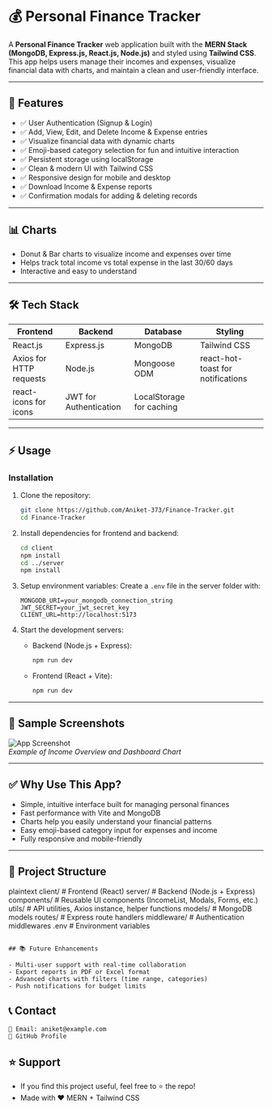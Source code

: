 # 💰 Personal Finance Tracker

A **Personal Finance Tracker** web application built with the **MERN Stack (MongoDB, Express.js, React.js, Node.js)** and styled using **Tailwind CSS**.  
This app helps users manage their incomes and expenses, visualize financial data with charts, and maintain a clean and user-friendly interface.

---

## 🚀 Features

- ✅ User Authentication (Signup & Login)
- ✅ Add, View, Edit, and Delete Income & Expense entries
- ✅ Visualize financial data with dynamic charts
- ✅ Emoji-based category selection for fun and intuitive interaction
- ✅ Persistent storage using localStorage
- ✅ Clean & modern UI with Tailwind CSS
- ✅ Responsive design for mobile and desktop
- ✅ Download Income & Expense reports
- ✅ Confirmation modals for adding & deleting records

---

## 📊 Charts

- Donut & Bar charts to visualize income and expenses over time  
- Helps track total income vs total expense in the last 30/60 days  
- Interactive and easy to understand

---

## 🛠 Tech Stack

| Frontend | Backend | Database | Styling |
|----------|---------|----------|---------|
| React.js | Express.js | MongoDB | Tailwind CSS |
| Axios for HTTP requests | Node.js | Mongoose ODM | react-hot-toast for notifications |
| react-icons for icons | JWT for Authentication | LocalStorage for caching |

---

## ⚡ Usage

### Installation

1. Clone the repository:
    ```bash
    git clone https://github.com/Aniket-373/Finance-Tracker.git
    cd Finance-Tracker
    ```

2. Install dependencies for frontend and backend:
    ```bash
    cd client
    npm install
    cd ../server
    npm install
    ```

3. Setup environment variables:
    Create a `.env` file in the server folder with:
    ```env
    MONGODB_URI=your_mongodb_connection_string
    JWT_SECRET=your_jwt_secret_key
    CLIENT_URL=http://localhost:5173
    ```

4. Start the development servers:
    - Backend (Node.js + Express):  
      ```bash
      npm run dev
      ```

    - Frontend (React + Vite):  
      ```bash
      npm run dev
      ```

---

## 🎯 Sample Screenshots

![App Screenshot](./path-to-your-screenshot.png)  
_Example of Income Overview and Dashboard Chart_

---

## ✅ Why Use This App?

- Simple, intuitive interface built for managing personal finances  
- Fast performance with Vite and MongoDB  
- Charts help you easily understand your financial patterns  
- Easy emoji-based category input for expenses and income  
- Fully responsive and mobile-friendly

---

## 🧱 Project Structure

plaintext
client/                # Frontend (React)
server/                # Backend (Node.js + Express)
components/            # Reusable UI components (IncomeList, Modals, Forms, etc.)
utils/                 # API utilities, Axios instance, helper functions
models/                # MongoDB models
routes/                # Express route handlers
middleware/            # Authentication middlewares
.env                   # Environment variables

```

## 📚 Future Enhancements

- Multi-user support with real-time collaboration
- Export reports in PDF or Excel format
- Advanced charts with filters (time range, categories)
- Push notifications for budget limits

```

## 📞 Contact

```👤 Created by Aniket Bhoir
📧 Email: aniket@example.com
🔗 GitHub Profile
```

## ⭐️ Support

- If you find this project useful, feel free to ⭐️ the repo!
- Made with ❤️ MERN + Tailwind CSS

```

